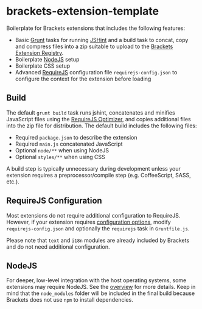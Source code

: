 brackets-extension-template
===========================

Boilerplate for Brackets extensions that includes the following features:

* Basic [Grunt](http://gruntjs.com) tasks for running [JSHint](http://jshint.com)
and a build task to concat, copy and compress files into a zip suitable to upload
to the [Brackets Extension Registry](https://brackets-registry.aboutweb.com).
* Boilerplate [NodeJS](http://nodejs.org) setup
* Boilerplate CSS setup
* Advanced [RequireJS](http://requirejs.org) configuration file `requirejs-config.json`
to configure the context for the extension before loading

## Build
The default `grunt build` task runs jshint, concatenates and minifies
JavaScript files using the [RequireJS Optimizer](http://requirejs.org/docs/optimization.html),
and copies additional files into the zip file for distribution. The default
build includes the following files:

* Required `package.json` to describe the extension
* Required `main.js` concatenated JavaScript
* Optional `node/**` when using NodeJS
* Optional `styles/**` when using CSS

A build step is typically unnecessary during development unless your extension
requires a preprocessor/compile step (e.g. CoffeeScript, SASS, etc.).

## RequireJS Configuration
Most extensions do not require additional configuration to RequireJS. However,
if your extension requires [configuration options](http://requirejs.org/docs/api.html#config),
modify `requirejs-config.json` and optionally the `requirejs` task in
`Gruntfile.js`.

Please note that `text` and `i18n` modules are already included by Brackets and
do not need additional configuration.

## NodeJS
For deeper, low-level integration with the host operating systems, some
extensions may require NodeJS. See the [overview](https://github.com/adobe/brackets/wiki/Brackets-Node-Process:-Overview-for-Developers)
for more details. Keep in mind that the `node_modules` folder will be included
in the final build because Brackets does not use `npm` to install dependencies.
